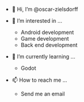 - 👋 Hi, I’m @oscar-zielsdorff


- 👀 I’m interested in ...
  - Android development
  - Game development
  - Back end development


- 🌱 I’m currently learning ...
  - Godot
  
  
- 📫 How to reach me ...
  - Send me an email

<!---
oscar-zielsdorff/oscar-zielsdorff is a ✨ special ✨ repository because its `README.md` (this file) appears on your GitHub profile.
You can click the Preview link to take a look at your changes.
--->
